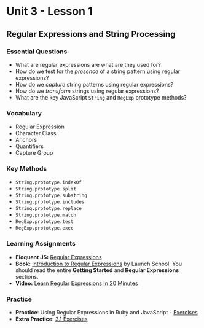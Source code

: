 # Unit 3 - Lesson 1
## Regular Expressions and String Processing

### Essential Questions
* What are regular expressions are what are they used for?
* How do we test for the _presence_ of a string pattern using regular expressions?
* How do we _capture_ string patterns using regular expressions?
* How do we _transform_ strings using regular expressions?
* What are the key JavaScript `String` and `RegExp` prototype methods?  

### Vocabulary
* Regular Expression
* Character Class
* Anchors
* Quantifiers
* Capture Group

### Key Methods
* `String.prototype.indexOf`
* `String.prototype.split`
* `String.prototype.substring`
* `String.prototype.includes`
* `String.prototype.replace`
* `String.prototype.match`
* `RegExp.prototype.test`
* `RegExp.prototype.exec`

### Learning Assignments
* **Eloquent JS:** [Regular Expressions](https://eloquentjavascript.net/09_regexp.html)
* **Book:** [Introduction to Regular Expressions](https://launchschool.com/books/regex/) by Launch School. You should read the entire **Getting Started** and **Regular Expressions** sections. 
* **Video:** [Learn Regular Expressions In 20 Minutes](https://www.youtube.com/watch?v=rhzKDrUiJVk&ab_channel=WebDevSimplified)

### Practice 
* **Practice**: Using Regular Expressions in Ruby and JavaScript - [Exercises](https://launchschool.com/books/regex/read/using#exercises)
* **Extra Practice**: [3.1 Exercises](https://github.com/The-Marcy-Lab-School/se-unit-3/tree/master/lesson-1-string_processing/practice)


